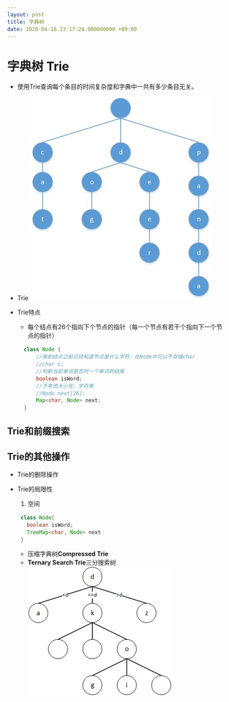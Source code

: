 ```yaml
---
layout: post
title: 字典树
date: 2020-04-16 23:17:24.000000000 +09:00
---
```


# 字典树 Trie

  + 使用Trie查询每个条目的时间复杂度和字典中一共有多少条目无关。
  + Trie
  ![avatar](/assets/images/trie.jpg)<br>
  + Trie特点
     + 每个结点有26个指向下个节点的指针（每一个节点有若干个指向下一个节点的指针）

     ```java
       class Node {
           //来到结点之前已经知道节点是什么字符，在Node中可以不存储char
           //char c;
           //判断当前单词是否时一个单词的结尾
           boolean isWord;
           //不考虑大小写、字符等
           //Node next[26];
           Map<char, Node> next;
       }
     ```

## Trie和前缀搜索

## Trie的其他操作

  + Trie的删除操作
  + Trie的局限性
     1. 空间

     ```java
      class Node{
        boolean isWord;
        TreeMap<char, Node> next
      }
     ```

      + 压缩字典树**Compressed Trie**
      + **Ternary Search Trie**三分搜索树
      ![avatar](/assets/images/三分搜索树.jpg)<br>